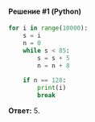 #### Решение #1 (Python)
```python
for i in range(10000):
	s = i
	n = 0
	while s < 85:
		s = s + 5
		n = n + 8
	
	if n == 128:
		print(i)
		break
```

**Ответ:** 5.
